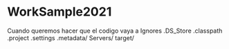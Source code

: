# WorkSample2021

Cuando queremos hacer que el codigo vaya a  Ignores
\.DS_Store
\.classpath
\.project
\.settings
\.metadata/
Servers/
target/
